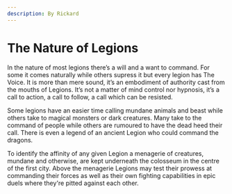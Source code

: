 ```yaml
---
description: By Rickard
---
```


# The Nature of Legions

In the nature of most legions there’s a will and a want to command. For some it comes naturally while others supress it but every legion has The Voice. It is more than mere sound, it’s an embodiment of authority cast from the mouths of Legions. It’s not a matter of mind control nor hypnosis, it’s a call to action, a call to follow, a call which can be resisted.

Some legions have an easier time calling mundane animals and beast while others take to magical monsters or dark creatures. Many take to the command of people while others are rumoured to have the dead heed their call. There is even a legend of an ancient Legion who could command the dragons.

To identify the affinity of any given Legion a menagerie of creatures, mundane and otherwise, are kept underneath the colosseum in the centre of the first city. Above the menagerie Legions may test their prowess at commanding their forces as well as their own fighting capabilities in epic duels where they're pitted against each other.
